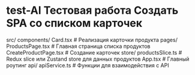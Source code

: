 # test-Al Тестовая работа Создать SPA со списком карточек
src/
  components/
    Card.tsx        # Реализация карточки продукта
  pages/
    ProductsPage.tsx # Главная страница списка продуктов
    CreateProductPage.tsx # Создание карточек 
  store/
    productsSlice.ts # Redux slice или Zustand store для данных продуктов
  App.tsx           # Главный роутинг
  api/
    apiService.ts   # Функции для взаимодействия с API
